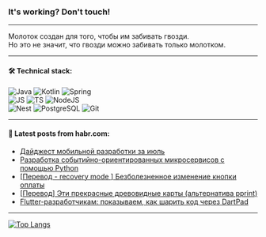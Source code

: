 ### It's working? Don't touch!

---
Молоток создан для того, чтобы им забивать гвозди. <br>
Но это не значит, что гвозди можно забивать только молотком.

---

#### 🛠️ Technical stack:

![Java](https://img.shields.io/badge/Java-informational?logo=Oracle&style=flat&logoColor=white&color=FF4500)
![Kotlin](https://img.shields.io/badge/Kotlin-informational?logo=Kotlin&style=flat&logoColor=white&color=774D97)
![Spring](https://img.shields.io/badge/SpringBoot-informational?logo=SpringBoot&style=flat&logoColor=white&color=6DB33F) <br>
![JS](https://img.shields.io/badge/JS-informational?logo=javaScript&style=flat&logoColor=black&color=F7Df1E)
![TS](https://img.shields.io/badge/TypeScript-informational?logo=typeScript&style=flat&logoColor=black&color=0667A8)
![NodeJS](https://img.shields.io/badge/NodeJS-informational?logo=node.js&style=flat&logoColor=white&color=70A760) <br>
![Nest](https://img.shields.io/badge/NestJS-informational?logo=NestJS&style=flat&logoColor=white&color=E0234E)
![PostgreSQL](https://img.shields.io/badge/PostgreSQL-informational?logo=PostgreSQL&style=flat&logoColor=white&color=DAA520)
![Git](https://img.shields.io/badge/Git-informational?logo=git&style=flat&logoColor=white&color=778899)

___

#### 💬 Latest posts from habr.com:

<!-- BLOG-POST-LIST:START -->
- [Дайджест мобильной разработки за июль](https://habr.com/ru/companies/vk/articles/754084/?utm_source=habrahabr&utm_medium=rss&utm_campaign=754084)
- [Разработка событийно-ориентированных микросервисов с помощью Python](https://habr.com/ru/companies/skillbox/articles/754078/?utm_source=habrahabr&utm_medium=rss&utm_campaign=754078)
- [[Перевод - recovery mode ] Безболезненное изменение кнопки оплаты](https://habr.com/ru/articles/754070/?utm_source=habrahabr&utm_medium=rss&utm_campaign=754070)
- [[Перевод] Эти прекрасные древовидные карты &lpar;альтернатива pprint&rpar;](https://habr.com/ru/companies/ruvds/articles/753530/?utm_source=habrahabr&utm_medium=rss&utm_campaign=753530)
- [Flutter-разработчикам: показываем, как шарить код через DartPad](https://habr.com/ru/companies/surfstudio/articles/754058/?utm_source=habrahabr&utm_medium=rss&utm_campaign=754058)
<!-- BLOG-POST-LIST:END -->

---
[![Top Langs](https://github-readme-stats-git-master-advtsetting-gmailcom.vercel.app/api/top-langs/?username=zloylis&langs_count=10&hide_title=false&title_color=e6edf3&size_weight=0.5&count_weight=0.5&layout=compact&hide_border=true&theme=dracula)](https://github.com/zloylis)

<!-- ![GitHub stats](https://github-readme-stats-git-master-advtsetting-gmailcom.vercel.app/api?username=zloylis&show_icons=true&hide_border=true&theme=dracula&hide_title=true&include_all_commits=true&count_private=true&hide=contribs&hide_rank=true) -->
